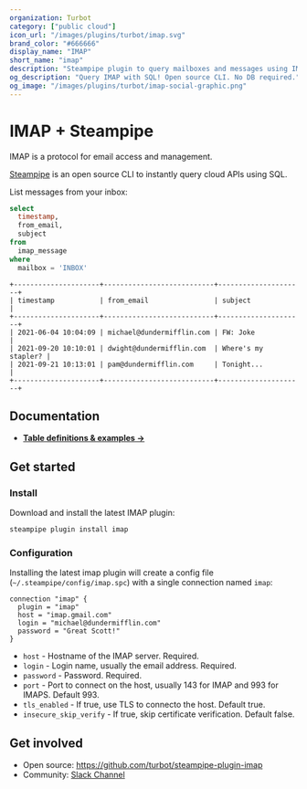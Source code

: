 ```yaml
---
organization: Turbot
category: ["public cloud"]
icon_url: "/images/plugins/turbot/imap.svg"
brand_color: "#666666"
display_name: "IMAP"
short_name: "imap"
description: "Steampipe plugin to query mailboxes and messages using IMAP."
og_description: "Query IMAP with SQL! Open source CLI. No DB required."
og_image: "/images/plugins/turbot/imap-social-graphic.png"
---
```


# IMAP + Steampipe

IMAP is a protocol for email access and management.

[Steampipe](https://steampipe.io) is an open source CLI to instantly query cloud APIs using SQL.

List messages from your inbox:

```sql
select
  timestamp,
  from_email,
  subject
from
  imap_message
where
  mailbox = 'INBOX'
```

```
+---------------------+---------------------------+---------------------+
| timestamp           | from_email                | subject             |
+---------------------+---------------------------+---------------------+
| 2021-06-04 10:04:09 | michael@dundermifflin.com | FW: Joke            |
| 2021-09-20 10:10:01 | dwight@dundermifflin.com  | Where's my stapler? |
| 2021-09-21 10:13:01 | pam@dundermifflin.com     | Tonight...          |
+---------------------+---------------------------+---------------------+
```

## Documentation

- **[Table definitions & examples →](/plugins/turbot/imap/tables)**

## Get started

### Install

Download and install the latest IMAP plugin:

```bash
steampipe plugin install imap
```

### Configuration

Installing the latest imap plugin will create a config file (`~/.steampipe/config/imap.spc`) with a single connection named `imap`:

```hcl
connection "imap" {
  plugin = "imap"
  host = "imap.gmail.com"
  login = "michael@dundermifflin.com"
  password = "Great Scott!"
}
```

- `host` - Hostname of the IMAP server. Required.
- `login` - Login name, usually the email address. Required.
- `password` - Password. Required.
- `port` - Port to connect on the host, usually 143 for IMAP and 993 for IMAPS. Default 993.
- `tls_enabled` - If true, use TLS to connecto the host. Default true.
- `insecure_skip_verify` - If true, skip certificate verification. Default false.

## Get involved

- Open source: https://github.com/turbot/steampipe-plugin-imap
- Community: [Slack Channel](https://join.slack.com/t/steampipe/shared_invite/zt-oij778tv-lYyRTWOTMQYBVAbtPSWs3g)
